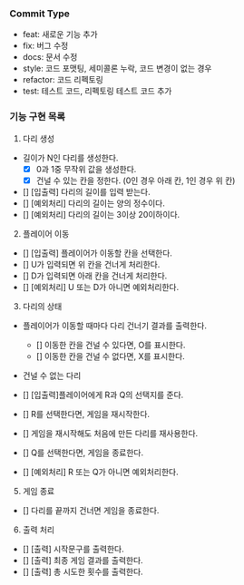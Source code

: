 ### Commit Type

- feat: 새로운 기능 추가
- fix: 버그 수정
- docs: 문서 수정
- style: 코드 포맷팅, 세미콜론 누락, 코드 변경이 없는 경우
- refactor: 코드 리펙토링
- test: 테스트 코드, 리펙토링 테스트 코드 추가

### 기능 구현 목록

1. 다리 생성

- 길이가 N인 다리를 생성한다.
  - [x] 0과 1중 무작위 값을 생성한다.
  - [x] 건널 수 있는 칸을 정한다. (0인 경우 아래 칸, 1인 경우 위 칸)
- [] [입출력] 다리의 길이를 입력 받는다.
- [] [예외처리] 다리의 길이는 양의 정수이다.
- [] [예외처리] 다리의 길이는 3이상 20이하이다.

2. 플레이어 이동

- [] [입출력] 플레이어가 이동할 칸을 선택한다.
- [] U가 입력되면 위 칸을 건너게 처리한다.
- [] D가 입력되면 아래 칸을 건너게 처리한다.
- [] [예외처리] U 또는 D가 아니면 예외처리한다.

3. 다리의 상태

- 플레이어가 이동할 때마다 다리 건너기 결과를 출력한다.

  - [] 이동한 칸을 건널 수 있다면, O를 표시한다.
  - [] 이동한 칸을 건널 수 없다면, X를 표시한다.

- 건널 수 없는 다리
- [] [입출력]플레이어에게 R과 Q의 선택지를 준다.
- [] R를 선택한다면, 게임을 재시작한다.
- [] 게임을 재시작해도 처음에 만든 다리를 재사용한다.
- [] Q를 선택한다면, 게임을 종료한다.
- [] [예외처리] R 또는 Q가 아니면 예외처리한다.

5. 게임 종료

- [] 다리를 끝까지 건너면 게임을 종료한다.

6. 출력 처리

- [] [출력] 시작문구를 출력한다.
- [] [출력] 최종 게임 결과를 출력한다.
- [] [출력] 총 시도한 횟수를 출력한다.

